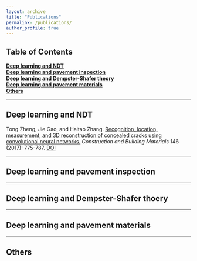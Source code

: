 ```yaml
---
layout: archive
title: "Publications"
permalink: /publications/
author_profile: true
---
```


## **Table of Contents**<br />
<a href="NDT">**Deep learning and NDT**<br />
<a href="inspection">**Deep learning and pavement inspection**<br />
<a href="DST">**Deep learning and Dempster-Shafer theory**<br />
<a href="materials">**Deep learning and pavement materials**<br />
<a href="others">**Others**<br />
****

## <a id="NDT"/>**Deep learning and NDT**

Tong Zheng, Jie Gao, and Haitao Zhang. [Recognition, location, measurement, and 3D reconstruction of concealed cracks using convolutional neural networks.](https://github.com/tongzheng1992/tongzheng1992.github.io/blob/master/pdf_publications/NDT/tong2017recognition.pdf) *Construction and Building Materials* 146 (2017): 775-787. [DOI](https://doi.org/10.1016/j.conbuildmat.2017.04.097)<br />
  

****
## <a id="inspection"/>**Deep learning and pavement inspection**

****
## <a id="DST"/>**Deep learning and Dempster-Shafer thoery**

****
## <a id="materials"/>**Deep learning and pavement materials**

****
## <a id="others"/>**Others**
